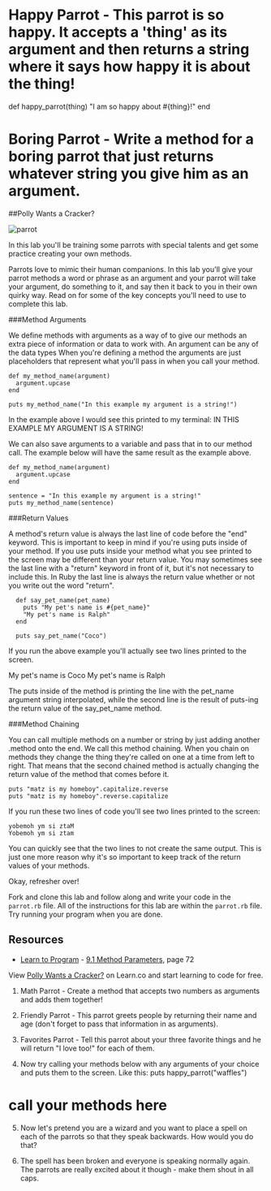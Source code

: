 # Happy Parrot - This parrot is so happy. It accepts a 'thing' as its argument and then returns a string where it says how happy it is about the thing!
def happy_parrot(thing)
  "I am so happy about #{thing}!"
end

# Boring Parrot - Write a method for a boring parrot that just returns whatever string you give him as an argument.

##Polly Wants a Cracker?

![parrot](http://1.bp.blogspot.com/-HDI-XiLird8/ToaJsehSY0I/AAAAAAAABso/XHXOU_qDK3k/s1600/Parrot+Funny+Pictures_1.jpg)

In this lab you'll be training some parrots with special talents and get some practice creating your own methods. 

Parrots love to mimic their human companions. In this lab you'll give your parrot methods a word or phrase as an argument and your parrot will take your argument, do something to it, and say then it back to you in their own quirky way. Read on for some of the key concepts you'll need to use to complete this lab.

###Method Arguments

We define methods with arguments as a way of to give our methods an extra piece of information or data to work with. An argument can be any of the data types When you're defining a method the arguments are just placeholders that represent what you'll pass in when you call your method. 

```
def my_method_name(argument)
  argument.upcase
end

puts my_method_name("In this example my argument is a string!")
```

In the example above I would see this printed to my terminal: IN THIS EXAMPLE MY ARGUMENT IS A STRING!

We can also save arguments to a variable and pass that in to our method call. The example below will have the same result as the example above. 

```
def my_method_name(argument)
  argument.upcase
end

sentence = "In this example my argument is a string!"
puts my_method_name(sentence)

```

###Return Values

A method's return value is always the last line of code before the "end" keyword. This is important to keep in mind if you're using puts inside of your method. If you use puts inside your method what you see printed to the screen may be different than your return value. You may sometimes see the last line with a "return" keyword in front of it, but it's not necessary to include this. In Ruby the last line is always the return value whether or not you write out the word "return". 

```
  def say_pet_name(pet_name)
    puts "My pet's name is #{pet_name}"
    "My pet's name is Ralph"
  end

  puts say_pet_name("Coco")

```

If you run the above example you'll actually see two lines printed to the screen. 

My pet's name is Coco
My pet's name is Ralph

The puts inside of the method is printing the line with the pet_name argument string interpolated, while the second line is the result of puts-ing the return value of the say_pet_name method. 

###Method Chaining

You can call multiple methods on a number or string by just adding another .method onto the end. We call this method chaining. When you chain on methods they change the thing they're called on one at a time from left to right. That means that the second chained method is actually changing the return value of the method that comes before it. 

 ```
 puts "matz is my homeboy".capitalize.reverse
 puts "matz is my homeboy".reverse.capitalize
 ```
If you run these two lines of code you'll see two lines printed to the screen: 
```
yobemoh ym si ztaM
Yobemoh ym si ztam
```
You can quickly see that the two lines to not create the same output. This is just one more reason why it's so important to keep track of the return values of your methods.

Okay, refresher over!

Fork and clone this lab and follow along and write your code in the `parrot.rb` file. All of the instructions for this lab are within the `parrot.rb` file. Try running your program when you are done. 


## Resources
* [Learn to Program](http://books.flatironschool.com/books/43?page=72) - [9.1 Method Parameters](http://books.flatironschool.com/books/43?page=72), page 72
<p data-visibility='hidden'>View <a href='https://learn.co/lessons/hs-ruby-2-parrot-lab' title='Polly Wants a Cracker?'>Polly Wants a Cracker?</a> on Learn.co and start learning to code for free.</p>


1. Math Parrot - Create a method that accepts two numbers as arguments and adds them together! 



2. Friendly Parrot - This parrot greets people by returning their name and age (don't forget to pass that information in as arguments).



3. Favorites Parrot - Tell this parrot about your three favorite things and he will return "I love <that thing> too!" for each of them.



4.  Now try calling your methods below with any arguments of your choice and puts them to the screen. Like this:
puts happy_parrot("waffles")
# call your methods here


5.  Now let's pretend you are a wizard and you want to place a spell on each of the parrots so that they speak backwards. How would you do that?




6. The spell has been broken and everyone is speaking normally again. The parrots are really excited about it though - make them shout in all caps.



